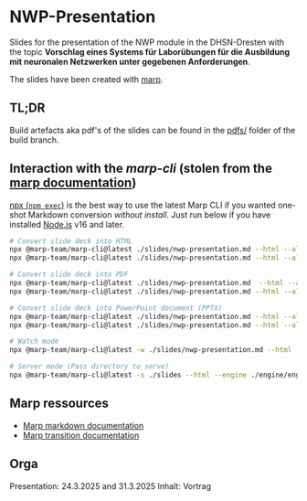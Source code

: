 # NWP-Presentation

Slides for the presentation of the NWP module in the DHSN-Dresten with the
topic **Vorschlag eines Systems für Laborübungen für die Ausbildung mit neuronalen Netzwerken unter
gegebenen Anforderungen**.

The slides have been created with [marp](https://marp.app/).

## TL;DR

Build artefacts aka pdf's of the slides can be found in the
[pdfs/](https://github.com/bytehaufen/DSDS-Presentation/tree/build/pdfs) folder of
the build branch.

## Interaction with the _marp-cli_ (stolen from the [marp documentation](https://github.com/marp-team/marp-cli))

[npx (`npm exec`)](https://docs.npmjs.com/cli/v7/commands/npx) is the best way to
use the latest Marp CLI if you wanted one-shot Markdown conversion
_without install_. Just run below if you have
installed [Node.js](https://nodejs.org/) v16 and later.

```bash
# Convert slide deck into HTML
npx @marp-team/marp-cli@latest ./slides/nwp-presentation.md --html --allow-local-files --engine ./engine/engine.js
npx @marp-team/marp-cli@latest ./slides/nwp-presentation.md --html --allow-local-files -o output.html --engine ./engine/engine.js

# Convert slide deck into PDF
npx @marp-team/marp-cli@latest ./slides/nwp-presentation.md  --html --allow-local-files --pdf --engine ./engine/engine.js
npx @marp-team/marp-cli@latest ./slides/nwp-presentation.md --html --allow-local-files -o output.pdf --engine ./engine/engine.js

# Convert slide deck into PowerPoint document (PPTX)
npx @marp-team/marp-cli@latest ./slides/nwp-presentation.md --html --allow-local-files --pptx --engine ./engine/engine.js
npx @marp-team/marp-cli@latest ./slides/nwp-presentation.md --html --allow-local-files -o output.pptx --engine ./engine/engine.js

# Watch mode
npx @marp-team/marp-cli@latest -w ./slides/nwp-presentation.md --html --engine ./engine/engine.js

# Server mode (Pass directory to serve)
npx @marp-team/marp-cli@latest -s ./slides --html --engine ./engine/engine.js
```

## Marp ressources

- [Marp markdown documentation](https://marpit.marp.app/markdown)
- [Marp transition documentation](https://github.com/marp-team/marp-cli/blob/main/docs/bespoke-transitions/README.md#built-in-transition)

## Orga

Presentation: 24.3.2025 and 31.3.2025
Inhalt: Vortrag

